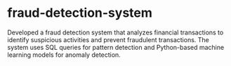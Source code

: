 # fraud-detection-system
Developed a fraud detection system that analyzes financial transactions to identify suspicious activities and prevent fraudulent transactions. The system uses SQL queries for pattern detection and Python-based machine learning models for anomaly detection.

